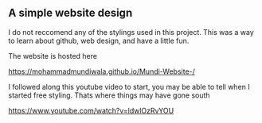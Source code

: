 ## A simple website design
I do not reccomend any of the stylings used in this project. This was a way to learn about github, web design, and have a little fun. 

The website is hosted here

https://mohammadmundiwala.github.io/Mundi-Website-/

I followed along this youtube video to start, you may be able to tell when I started free styling. Thats where things may have gone south 

https://www.youtube.com/watch?v=ldwlOzRvYOU
